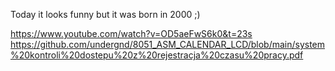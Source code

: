 Today it looks funny but it was born in 2000 ;)

https://www.youtube.com/watch?v=OD5aeFwS6k0&t=23s
https://github.com/undergnd/8051_ASM_CALENDAR_LCD/blob/main/system%20kontroli%20dostepu%20z%20rejestracja%20czasu%20pracy.pdf
